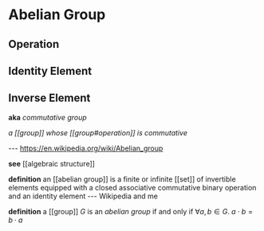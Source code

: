 # Abelian Group

## Operation

## Identity Element

## Inverse Element

**aka** _commutative group_

_a [[group]] whose [[group#operation]] is commutative_

--- <https://en.wikipedia.org/wiki/Abelian_group>

**see** [[algebraic structure]]

**definition** an [[abelian group]] is a finite or infinite [[set]] of invertible elements equipped with a closed associative commutative binary operation and an identity element --- Wikipedia and me

**definition** a [[group]] $G$ is an _abelian group_ if and only if $\forall a, b \in G.\ a \cdot b = b \cdot a$
